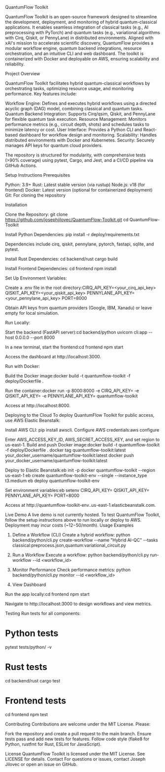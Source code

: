 QuantumFlow Toolkit

QuantumFlow Toolkit is an open-source framework designed to streamline the development, deployment, and monitoring of hybrid quantum-classical applications. It enables seamless integration of classical tasks (e.g., AI preprocessing with PyTorch) and quantum tasks (e.g., variational algorithms with Cirq, Qiskit, or PennyLane) in distributed environments. Aligned with xAI's mission to accelerate scientific discovery, QuantumFlow provides a modular workflow engine, quantum backend integrations, resource orchestration, and an intuitive CLI and web dashboard. The toolkit is containerized with Docker and deployable on AWS, ensuring scalability and reliability.

Project Overview

QuantumFlow Toolkit facilitates hybrid quantum-classical workflows by orchestrating tasks, optimizing resource usage, and monitoring performance. Key features include:

Workflow Engine: Defines and executes hybrid workflows using a directed acyclic graph (DAG) model, combining classical and quantum tasks.
Quantum Backend Integration: Supports Cirq/qsim, Qiskit, and PennyLane for flexible quantum task execution.
Resource Management: Monitors performance metrics (e.g., circuit depth, shots) and schedules tasks to minimize latency or cost.
User Interface: Provides a Python CLI and React-based dashboard for workflow design and monitoring.
Scalability: Handles distributed environments with Docker and Kubernetes.
Security: Securely manages API keys for quantum cloud providers.

The repository is structured for modularity, with comprehensive tests (>90% coverage) using pytest, Cargo, and Jest, and a CI/CD pipeline via GitHub Actions.

Setup Instructions
Prerequisites

Python: 3.9+
Rust: Latest stable version (via rustup)
Node.js: v18 (for frontend)
Docker: Latest version (optional for containerized deployment)
Git: For cloning the repository

Installation

Clone the Repository:
git clone https://github.com/josephjilovec/QuantumFlow-Toolkit.git
cd QuantumFlow-Toolkit


Install Python Dependencies:
pip install -r deploy/requirements.txt

Dependencies include cirq, qiskit, pennylane, pytorch, fastapi, sqlite, and pytest.

Install Rust Dependencies:
cd backend/rust
cargo build


Install Frontend Dependencies:
cd frontend
npm install


Set Up Environment Variables:

Create a .env file in the root directory:CIRQ_API_KEY=<your_cirq_api_key>
QISKIT_API_KEY=<your_qiskit_api_key>
PENNYLANE_API_KEY=<your_pennylane_api_key>
PORT=8000

Obtain API keys from quantum providers (Google, IBM, Xanadu) or leave empty for local simulation.


Run Locally:

Start the backend (FastAPI server):cd backend/python
uvicorn cli:app --host 0.0.0.0 --port 8000


In a new terminal, start the frontend:cd frontend
npm start


Access the dashboard at http://localhost:3000.


Run with Docker:

Build the Docker image:docker build -t quantumflow-toolkit -f deploy/Dockerfile .


Run the container:docker run -p 8000:8000 -e CIRQ_API_KEY=<key> -e QISKIT_API_KEY=<key> -e PENNYLANE_API_KEY=<key> quantumflow-toolkit


Access at http://localhost:8000.



Deploying to the Cloud
To deploy QuantumFlow Toolkit for public access, use AWS Elastic Beanstalk:

Install AWS CLI: pip install awscli.
Configure AWS credentials:aws configure

Enter AWS_ACCESS_KEY_ID, AWS_SECRET_ACCESS_KEY, and set region to us-east-1.
Build and push Docker image:docker build -t quantumflow-toolkit -f deploy/Dockerfile .
docker tag quantumflow-toolkit:latest your_docker_username/quantumflow-toolkit:latest
docker push your_docker_username/quantumflow-toolkit:latest


Deploy to Elastic Beanstalk:eb init -p docker quantumflow-toolkit --region us-east-1
eb create quantumflow-toolkit-env --single --instance_type t3.medium
eb deploy quantumflow-toolkit-env


Set environment variables:eb setenv CIRQ_API_KEY=<key> QISKIT_API_KEY=<key> PENNYLANE_API_KEY=<key> PORT=8000


Access at http://quantumflow-toolkit-env.<random-id>.us-east-1.elasticbeanstalk.com.

Live Demo
A live demo is not currently hosted. To test QuantumFlow Toolkit, follow the setup instructions above to run locally or deploy to AWS. Deployment may incur costs (~$12-$50/month).
Usage Examples
1. Define a Workflow (CLI)
Create a hybrid workflow:
python backend/python/cli.py create-workflow --name "Hybrid AI-QC" --tasks classical:preprocess.json,quantum:variational_circuit.py

2. Run a Workflow
Execute a workflow:
python backend/python/cli.py run-workflow --id <workflow_id>

3. Monitor Performance
Check performance metrics:
python backend/python/cli.py monitor --id <workflow_id>

4. View Dashboard

Run the app locally:cd frontend
npm start


Navigate to http://localhost:3000 to design workflows and view metrics.

Testing
Run tests for all components:
# Python tests
pytest tests/python/ -v
# Rust tests
cd backend/rust
cargo test
# Frontend tests
cd frontend
npm test

Contributing
Contributions are welcome under the MIT License. Please:

Fork the repository and create a pull request to the main branch.
Ensure tests pass and add new tests for features.
Follow code style (flake8 for Python, rustfmt for Rust, ESLint for JavaScript).

License
QuantumFlow Toolkit is licensed under the MIT License. See LICENSE for details.
Contact
For questions or issues, contact Joseph Jilovec or open an issue on GitHub.
